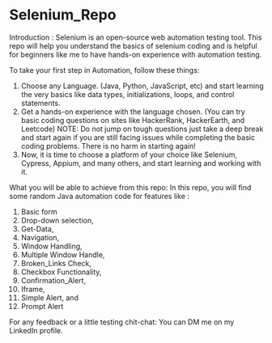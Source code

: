 # Selenium_Repo

Introduction : 
Selenium is an open-source web automation testing tool.
This repo will help you understand the basics of selenium coding and is helpful for beginners like me to have hands-on experience with automation testing.

To take your first step in Automation, follow these things:
1. Choose any Language. (Java, Python, JavaScript, etc) and start learning the very basics like data types, initializations, loops, and control statements.
2. Get a hands-on experience with the language chosen. (You can try basic  coding questions on sites like HackerRank, HackerEarth, and Leetcode)
NOTE: Do not jump on tough questions just take a deep break and start again if you are still facing issues while completing the basic coding problems.
There is no harm in starting again!
3. Now, it is time to choose a platform of your choice like Selenium, Cypress, Appium, and many others, and start learning and working with it.

What you will be able to achieve from this repo: 
In this repo, you will find some random Java automation code for features like : 
1. Basic form
2. Drop-down selection, 
3. Get-Data,
4. Navigation, 
5. Window Handling,
6. Multiple Window Handle,
7. Broken_Links Check,
8. Checkbox Functionality,
9. Confirmation_Alert,
10. Iframe,
11. Simple Alert, and 
12. Prompt Alert

For any feedback or a little testing chit-chat:
You can DM me on my LinkedIn profile.
